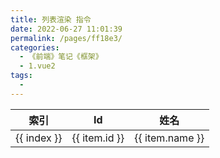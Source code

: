 ```yaml
---
title: 列表渲染 指令
date: 2022-06-27 11:01:39
permalink: /pages/ff18e3/
categories:
  - 《前端》笔记《框架》
  - 1.vue2
tags:
  - 
---
```

<!DOCTYPE html>
<html lang="en">

<head>
  <meta charset="UTF-8">
  <meta http-equiv="X-UA-Compatible" content="IE=edge">
  <meta name="viewport" content="width=device-width, initial-scale=1.0">
  <title>Document</title>
  <link rel="stylesheet" href="sucai/bootstrap.css">
</head>

<body>
    <!-- 知识点：列表渲染 指令
        作用：循环渲染列表结构
        语法：v-for="(item, index) in 循环的对象"
            item：循环项    index：索引号
        特性：在同一 DOM元素 中，也可以访问 v-for 的 循环项 和 索引
        :key 作用：保证现有状态的列表被正确更新的前提下，提升渲染的性能
        注意：
            1、只要用到了 v-for指令 就要绑定 :key 属性，值必须为 字符串 或 数字类型，且必须具有唯一性，否则会报错
            2、不能使用 索引 做为 :key 的值，因为添加数据时，会打乱索引 
    -->
  <div id="app">
    <table class="table table-bordered table-hover table-striped">
      <thead>
        <th>索引</th>
        <th>Id</th>
        <th>姓名</th>
      </thead>
      <tbody>
        <tr v-for="(item, index) in list" :title="item.name + index" :key="item.id">
          <td>{{ index }}</td>
          <td>{{ item.id }}</td>
          <td>{{ item.name }}</td>
        </tr>
      </tbody>
    </table>
  </div>

  <script src="sucai/vue-2.6.12.js"></script>
  <script>
    const vm = new Vue({
      el: '#app',
      data: {
        list: [
          { id: 1, name: '张三' },
          { id: 2, name: '李四' },
          { id: 3, name: '王五' },
          { id: 4, name: '张三' },
        ]
      }
    })
  </script>
</body>

</html>